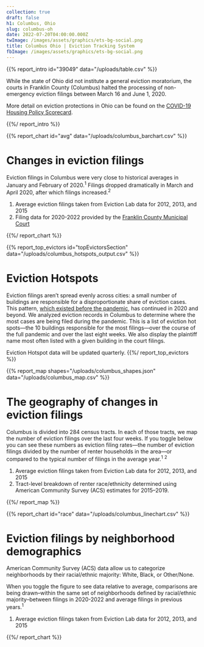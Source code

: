 ```yaml
---
collection: true
draft: false
h1: Columbus, Ohio
slug: columbus-oh
date: 2022-07-20T04:00:00.000Z
twImage: /images/assets/graphics/ets-bg-social.png
title: Columbus Ohio | Eviction Tracking System
fbImage: /images/assets/graphics/ets-bg-social.png
---
```


{{% report_intro id="39049" data="/uploads/table.csv" %}}

















While the state of Ohio did not institute a general eviction moratorium, the courts in Franklin County (Columbus) halted the processing of non-emergency eviction filings between March 16 and June 1, 2020. 

More detail on eviction protections in Ohio can be found on the [COVID-19 Housing Policy Scorecard](https://evictionlab.org/covid-policy-scorecard/oh/).

















{{%/ report_intro %}}



{{% report_chart id="avg" data="/uploads/columbus_barchart.csv" %}}

# Changes in eviction filings

Eviction filings in Columbus were very close to historical averages in January and February of 2020.<sup>1</sup> Filings dropped dramatically in March and April 2020, after which filings increased.<sup>2</sup>

1. Average eviction filings taken from Eviction Lab data for 2012, 2013, and 2015
2. Filing data for 2020-2022 provided by the [Franklin County Municipal Court](http://www.fcmcclerk.com/reports/evictions)

{{%/ report_chart %}}



{{% report_top_evictors id="topEvictorsSection" data="/uploads/columbus_hotspots_output.csv" %}}
# Eviction Hotspots

Eviction filings aren’t spread evenly across cities: a small number of buildings are responsible for a disproportionate share of eviction cases. This pattern, [which existed before the pandemic](https://evictionlab.org/top-evicting-landlords-drive-us-eviction-crisis/), has continued in 2020 and beyond. We analyzed eviction records in Columbus to determine where the most cases are being filed during the pandemic. This is a list of eviction hot spots—the 10 buildings responsible for the most filings—over the course of the full pandemic and over the last eight weeks. We also display the plaintiff name most often listed with a given building in the court filings.

Eviction Hotspot data will be updated quarterly.
{{%/ report_top_evictors %}}



{{% report_map shapes="/uploads/columbus_shapes.json" data="/uploads/columbus_map.csv" %}}

# The geography of changes in eviction filings

Columbus is divided into 284 census tracts. In each of those tracts, we map the number of eviction filings over the last four weeks. If you toggle below you can see these numbers as eviction filing rates—the number of eviction filings divided by the number of renter households in the area—or compared to the typical number of filings in the average year.<sup>1</sup> <sup>2</sup>

1. Average eviction filings taken from Eviction Lab data for 2012, 2013, and 2015
2. Tract-level breakdown of renter race/ethnicity determined using American Community Survey (ACS) estimates for 2015–2019.

{{%/ report_map %}}



{{% report_chart id="race" data="/uploads/columbus_linechart.csv" %}}





# Eviction filings by neighborhood demographics

American Community Survey (ACS) data allow us to categorize neighborhoods by their racial/ethnic majority: White, Black, or Other/None. 

When you toggle the figure to see data relative to average, comparisons are being drawn–within the same set of neighborhoods defined by racial/ethnic majority–between filings in 2020-2022 and average filings in previous years.<sup>1</sup>

1. Average eviction filings taken from Eviction Lab data for 2012, 2013, and 2015





{{%/ report_chart %}}